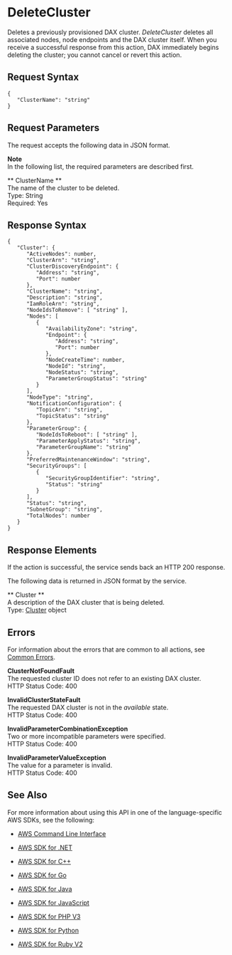 # DeleteCluster<a name="API_dax_DeleteCluster"></a>

Deletes a previously provisioned DAX cluster\. *DeleteCluster* deletes all associated nodes, node endpoints and the DAX cluster itself\. When you receive a successful response from this action, DAX immediately begins deleting the cluster; you cannot cancel or revert this action\.

## Request Syntax<a name="API_dax_DeleteCluster_RequestSyntax"></a>

```
{
   "ClusterName": "string"
}
```

## Request Parameters<a name="API_dax_DeleteCluster_RequestParameters"></a>

The request accepts the following data in JSON format\.

**Note**  
In the following list, the required parameters are described first\.

 ** ClusterName **   
The name of the cluster to be deleted\.  
Type: String  
Required: Yes

## Response Syntax<a name="API_dax_DeleteCluster_ResponseSyntax"></a>

```
{
   "Cluster": { 
      "ActiveNodes": number,
      "ClusterArn": "string",
      "ClusterDiscoveryEndpoint": { 
         "Address": "string",
         "Port": number
      },
      "ClusterName": "string",
      "Description": "string",
      "IamRoleArn": "string",
      "NodeIdsToRemove": [ "string" ],
      "Nodes": [ 
         { 
            "AvailabilityZone": "string",
            "Endpoint": { 
               "Address": "string",
               "Port": number
            },
            "NodeCreateTime": number,
            "NodeId": "string",
            "NodeStatus": "string",
            "ParameterGroupStatus": "string"
         }
      ],
      "NodeType": "string",
      "NotificationConfiguration": { 
         "TopicArn": "string",
         "TopicStatus": "string"
      },
      "ParameterGroup": { 
         "NodeIdsToReboot": [ "string" ],
         "ParameterApplyStatus": "string",
         "ParameterGroupName": "string"
      },
      "PreferredMaintenanceWindow": "string",
      "SecurityGroups": [ 
         { 
            "SecurityGroupIdentifier": "string",
            "Status": "string"
         }
      ],
      "Status": "string",
      "SubnetGroup": "string",
      "TotalNodes": number
   }
}
```

## Response Elements<a name="API_dax_DeleteCluster_ResponseElements"></a>

If the action is successful, the service sends back an HTTP 200 response\.

The following data is returned in JSON format by the service\.

 ** Cluster **   
A description of the DAX cluster that is being deleted\.  
Type: [Cluster](API_dax_Cluster.md) object

## Errors<a name="API_dax_DeleteCluster_Errors"></a>

For information about the errors that are common to all actions, see [Common Errors](CommonErrors.md)\.

 **ClusterNotFoundFault**   
The requested cluster ID does not refer to an existing DAX cluster\.  
HTTP Status Code: 400

 **InvalidClusterStateFault**   
The requested DAX cluster is not in the *available* state\.  
HTTP Status Code: 400

 **InvalidParameterCombinationException**   
Two or more incompatible parameters were specified\.  
HTTP Status Code: 400

 **InvalidParameterValueException**   
The value for a parameter is invalid\.  
HTTP Status Code: 400

## See Also<a name="API_dax_DeleteCluster_SeeAlso"></a>

For more information about using this API in one of the language\-specific AWS SDKs, see the following:

+  [AWS Command Line Interface](http://docs.aws.amazon.com/goto/aws-cli/dax-2017-04-19/DeleteCluster) 

+  [AWS SDK for \.NET](http://docs.aws.amazon.com/goto/DotNetSDKV3/dax-2017-04-19/DeleteCluster) 

+  [AWS SDK for C\+\+](http://docs.aws.amazon.com/goto/SdkForCpp/dax-2017-04-19/DeleteCluster) 

+  [AWS SDK for Go](http://docs.aws.amazon.com/goto/SdkForGoV1/dax-2017-04-19/DeleteCluster) 

+  [AWS SDK for Java](http://docs.aws.amazon.com/goto/SdkForJava/dax-2017-04-19/DeleteCluster) 

+  [AWS SDK for JavaScript](http://docs.aws.amazon.com/goto/AWSJavaScriptSDK/dax-2017-04-19/DeleteCluster) 

+  [AWS SDK for PHP V3](http://docs.aws.amazon.com/goto/SdkForPHPV3/dax-2017-04-19/DeleteCluster) 

+  [AWS SDK for Python](http://docs.aws.amazon.com/goto/boto3/dax-2017-04-19/DeleteCluster) 

+  [AWS SDK for Ruby V2](http://docs.aws.amazon.com/goto/SdkForRubyV2/dax-2017-04-19/DeleteCluster) 